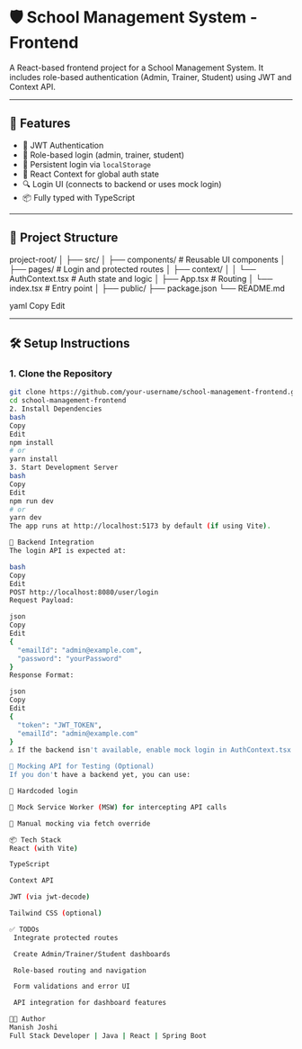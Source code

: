 # 🛡️ School Management System - Frontend

A React-based frontend project for a School Management System. It includes role-based authentication (Admin, Trainer, Student) using JWT and Context API.

---

## 🚀 Features

- 🔐 JWT Authentication
- 👤 Role-based login (admin, trainer, student)
- 🔄 Persistent login via `localStorage`
- 🧠 React Context for global auth state
- 🔍 Login UI (connects to backend or uses mock login)
- 📦 Fully typed with TypeScript

---

## 📁 Project Structure

project-root/ │ ├── src/ │ ├── components/ # Reusable UI components │ ├── pages/ # Login and protected routes │ ├── context/ │ │ └── AuthContext.tsx # Auth state and logic │ ├── App.tsx # Routing │ └── index.tsx # Entry point │ ├── public/ ├── package.json └── README.md

yaml
Copy
Edit

---

## 🛠️ Setup Instructions

### 1. Clone the Repository

```bash
git clone https://github.com/your-username/school-management-frontend.git
cd school-management-frontend
2. Install Dependencies
bash
Copy
Edit
npm install
# or
yarn install
3. Start Development Server
bash
Copy
Edit
npm run dev
# or
yarn dev
The app runs at http://localhost:5173 by default (if using Vite).

🔗 Backend Integration
The login API is expected at:

bash
Copy
Edit
POST http://localhost:8080/user/login
Request Payload:

json
Copy
Edit
{
  "emailId": "admin@example.com",
  "password": "yourPassword"
}
Response Format:

json
Copy
Edit
{
  "token": "JWT_TOKEN",
  "emailId": "admin@example.com"
}
⚠️ If the backend isn't available, enable mock login in AuthContext.tsx to simulate login behavior.

🧪 Mocking API for Testing (Optional)
If you don't have a backend yet, you can use:

🔁 Hardcoded login

🔧 Mock Service Worker (MSW) for intercepting API calls

🧪 Manual mocking via fetch override

📦 Tech Stack
React (with Vite)

TypeScript

Context API

JWT (via jwt-decode)

Tailwind CSS (optional)

✅ TODOs
 Integrate protected routes

 Create Admin/Trainer/Student dashboards

 Role-based routing and navigation

 Form validations and error UI

 API integration for dashboard features

👨‍💻 Author
Manish Joshi
Full Stack Developer | Java | React | Spring Boot
